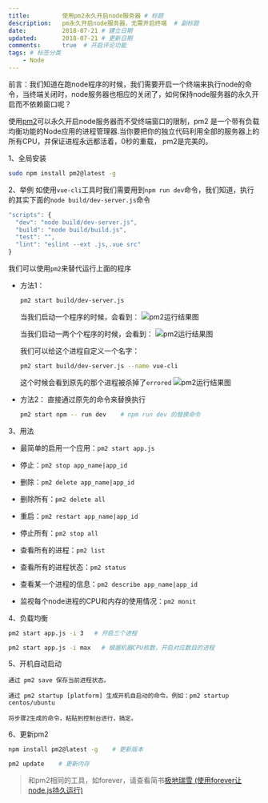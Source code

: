 ```yaml
---
title:         使用pm2永久开启node服务器 # 标题
description:   pm永久开启node服务器，无需开启终端  # 副标题
date:          2018-07-21 # 建立日期
updated:       2018-07-21 # 更新日期
comments:      true  # 开启评论功能
tags: # 标签分类
    - Node
---
```



前言：我们知道在跑node程序的时候，我们需要开启一个终端来执行node的命令，当终端关闭时，node服务器也相应的关闭了，如何保持node服务器的永久开启而不依赖窗口呢？

使用[pm2](http://pm2.keymetrics.io/docs/usage/quick-start/#usage)可以永久开启node服务器而不受终端窗口的限制，pm2 是一个带有负载均衡功能的Node应用的进程管理器.当你要把你的独立代码利用全部的服务器上的所有CPU，并保证进程永远都活着，0秒的重载， pm2是完美的。

1、全局安装
```bash
sudo npm install pm2@latest -g
```

2、举例
如使用`vue-cli`工具时我们需要用到`npm run dev`命令，我们知道，执行的其实下面的`node build/dev-server.js`命令
```js
"scripts": {
  "dev": "node build/dev-server.js",
  "build": "node build/build.js",
  "test": "",
  "lint": "eslint --ext .js,.vue src"
}
```

我们可以使用`pm2`来替代运行上面的程序

- 方法1：
  ```bash
  pm2 start build/dev-server.js
  ```

  当我们启动一个程序的时候，会看到：
  <img src="../images/node/pm1.png" title="pm2运行结果图" />

  当我们启动一两个个程序的时候，会看到：
  <img src="../images/node/pm2.png" title="pm2运行结果图" />

  我们可以给这个进程自定义一个名字：
  ```bash
  pm2 start build/dev-server.js --name vue-cli
  ```
  这个时候会看到原先的那个进程被杀掉了`errored`
  <img src="../images/node/pm3.png" title="pm2运行结果图" />

- 方法2：
  直接通过原先的命令来替换执行
  ```bash
  pm2 start npm -- run dev    # npm run dev 的替换命令
  ```


3、用法
- 最简单的启用一个应用：`pm2 start app.js`

- 停止：`pm2 stop app_name|app_id`

- 删除：`pm2 delete app_name|app_id`

- 删除所有：`pm2 delete all`

- 重启：`pm2 restart app_name|app_id`

- 停止所有：`pm2 stop all`

- 查看所有的进程：`pm2 list`

- 查看所有的进程状态：`pm2 status`

- 查看某一个进程的信息：`pm2 describe app_name|app_id`

- 监视每个node进程的CPU和内存的使用情况：`pm2 monit`


4、负载均衡
```bash
pm2 start app.js -i 3   # 开启三个进程

pm2 start app.js -i max   # 根据机器CPU核数，开启对应数目的进程 
```


5、开机自动启动
```
通过 pm2 save 保存当前进程状态。

通过 pm2 startup [platform] 生成开机自启动的命令。例如：pm2 startup centos/ubuntu

将步骤2生成的命令，粘贴到控制台进行，搞定。
```


6、更新pm2
```bash
npm install pm2@latest -g    # 更新版本

pm2 update    # 更新内存
```


>和pm2相同的工具，如forever，请查看简书[极地瑞雪 (使用forever让node.js持久运行)](https://www.jianshu.com/p/669a618f3212)